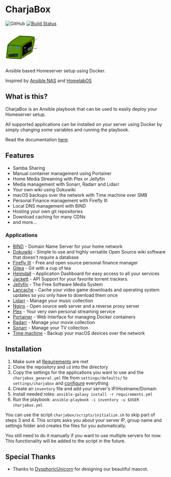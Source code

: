 # CharjaBox
![GitHub](https://img.shields.io/github/license/CherryKitten/CharjaBox)
[![Build Status](https://travis-ci.com/CherryKitten/CharjaBox.svg?branch=master)](https://travis-ci.com/CherryKitten/CharjaBox)

<img src='docs/img/mascot.png' alt='CharjaBox mascot' width="100"/>

Ansible based Homeserver setup using Docker.

Inspired by [Ansible NAS](https://github.com/davestephens/ansible-nas) and [HomelabOS](https://gitlab.com/NickBusey/HomelabOS)

## What is this?

CharjaBox is an Ansible playbook that can be used to easily deploy your Homeserver setup.

All supported applications can be installed on your server using Docker by simply changing some variables and running the playbook.

Read the documentation [here](https://cherrykitten.github.io/CharjaBox).

## Features

* Samba Sharing
* Manual container management using Portainer
* Home Media Streaming with Plex or Jellyfin
* Media management with Sonarr, Radarr and Lidarr
* Your own wiki using Dokuwiki
* macOS backups over the network with Time machine over SMB
* Personal Finance management with Firefly III
* Local DNS management with BIND
* Hosting your own git repositories
* Download caching for many CDNs
* and more...

### Applications

* [BIND](https://www.isc.org/bind/) - Domain Name Server for your home network
* [Dokuwiki](https://www.dokuwiki.org/dokuwiki) - Simple to use and highly versatile Open Source wiki software that doesn't require a database
* [Firefly III](https://firefly-iii.org/) - Free and open source personal finance manager
* [Gitea](https://gitea.io/) - Git with a cup of tea
* [Heimdall](https://heimdall.site/) - Application Dashboard for easy access to all your services
* [Jackett](https://github.com/Jackett/Jackett) - API Support for your favorite torrent trackers.
* [Jellyfin](http://jellyfin.org/) - The Free Software Media System
* [Lancache](https://github.com/lancachenet/monolithic) - Cache your video game downloads and operating system updates so you only have to download them once
* [Lidarr](https://lidarr.audio/) - Manage your music collection
* [Nginx](https://www.nginx.com/) - Open source web server and a reverse proxy server
* [Plex](https://www.plex.tv/) - Your very own personal streaming service
* [Portainer](https://portainer.io/) - Web Interface for managing Docker containers
* [Radarr](https://radarr.video/#home) - Manage your movie collection
* [Sonarr](https://sonarr.tv/) - Manage your TV collection
* [Time machine](https://github.com/awlx/samba-timemachine) - Backup your macOS devices over the network

## Installation

1. Make sure all [Requirements](https://cherrykitten.github.io/CharjaBox/#requirements/) are met
2. Clone the repository and `cd` into the directory
3. Copy the settings for the applications you want to use and the `charjabox_general.yml` file from `settings/defaults/` to `settings/charjabox` and [configure](https://cherrykitten.github.io/CharjaBox/#configuration/) everything
4. Create an `inventory` file and add your server's IP/Hostname/Domain
5. Install needed roles: `ansible-galaxy install -r requirements.yml`
6. Run the playbook: `ansible-playbook -i inventory -u $USER charjabox.yml`

You can use the script `charjabox/scripts/initialize.sh` to skip part of steps 3 and 4. This scripts asks you about your server IP, group name and settings folder and creates the files for you automatically.

You still need to do it manually if you want to use multiple servers for now. This functionality will be added to the script in the future.

## Special Thanks

* Thanks to [DysphoricUnicorn](https://github.com/DysphoricUnicorn) for designing our beautiful mascot.
